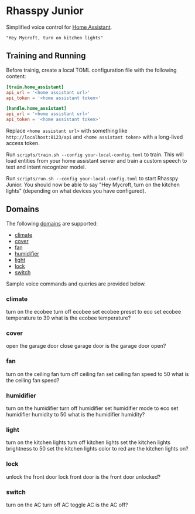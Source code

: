 # Rhasspy Junior

Simplified voice control for [Home Assistant](https://www.home-assistant.io/).

    "Hey Mycroft, turn on kitchen lights"

## Training and Running

Before trainig, create a local TOML configuration file with the following content:

``` toml
[train.home_assistant]
api_url = '<home assistant url>'
api_token = '<home assistant token>'

[handle.home_assistant]
api_url = '<home assistant url>'
api_token = '<home assistant token>'
```

Replace `<home assistant url>` with something like `http://localhost:8123/api` and `<home assistant token>` with a long-lived access token.

Run `scripts/train.sh --config your-local-config.toml` to train. This will load entities from your home assistant server and train a custom speech to text and intent recognizer model.

Run `scripts/run.sh --config your-local-config.toml` to start Rhasspy Junior. You should now be able to say "Hey Mycroft, turn on the kitchen lights" (depending on what devices you have configured).


## Domains

The following [domains](https://www.home-assistant.io/docs/glossary/#domain) are supported:

* [climate](https://www.home-assistant.io/integrations/climate/)
* [cover](https://www.home-assistant.io/integrations/cover/)
* [fan](https://www.home-assistant.io/integrations/fan/)
* [humidifier](https://www.home-assistant.io/integrations/humidifier/)
* [light](https://www.home-assistant.io/integrations/light/)
* [lock](https://www.home-assistant.io/integrations/lock/)
* [switch](https://www.home-assistant.io/integrations/switch/)

Sample voice commands and queries are provided below.


### climate

turn on the ecobee
turn off ecobee
set ecobee preset to eco
set ecobee temperature to 30
what is the ecobee temperature?


### cover

open the garage door
close garage door
is the garage door open?


### fan

turn on the ceiling fan
turn off ceiling fan
set ceiling fan speed to 50
what is the ceiling fan speed?

### humidifier

turn on the humidifier
turn off humidifier
set humidifier mode to eco
set humidifier humidity to 50
what is the humidifier humidity?

### light

turn on the kitchen lights
turn off kitchen lights
set the kitchen lights brightness to 50
set the kitchen lights color to red
are the kitchen lights on?


### lock

unlock the front door
lock front door
is the front door unlocked?

### switch

turn on the AC
turn off AC
toggle AC
is the AC off?

